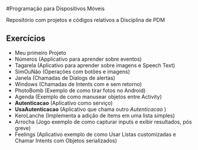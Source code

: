 #Programação para Dispositivos Móveis

Repositório com projetos e códigos relativos a Disciplina de PDM

## Exercícios
- Meu primeiro Projeto
- Números (Applicativo para aprender sobre eventos)
- Tagarela (Aplicativo para aprender sobre imagens e Speech Text)
- SimOuNão (Operações com botões e imagens)
- Janela (Chamadas de Dialogs de alertas)
- Windows (Chamadas de Intents com e sem retorno)
- PhotoBomb (Exemplo de como tirar fotos no Android)
- Agenda (Exemplo de como manusear objetos entre Activity)
- **Autenticacao** (Aplicativo como serviço)
- **UsaAutenticacao** (Aplicativo que chama outro *Autenticacao* )
- KeroLanche (Implementa a adição de items em uma lista simples)
- Arrocha (Jogo exemplo de como capturar inputs e exibir resultados, pós greve)
- Feelings (Aplicativo exemplo de como Usar Listas customizadas e Chamar Intents com Objetos serializados)
